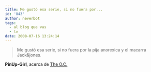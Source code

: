 ```yaml
---
title: Me gustó esa serie, si no fuera por...
id: '843'
author: neverbot
tags:
  - al blog que vas
  - tv
date: 2008-07-16 13:24:14
---
```


> Me gustó esa serie, si no fuera por la pija anorexica y el macarra Jack&jones.

**PinUp-Girl**, acerca de [The O.C.](http://www.tv.com/o-c/show/16960/summary.html)